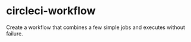 # circleci-workflow
Create a workflow that combines a few simple jobs and executes without failure.
